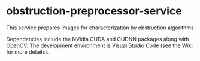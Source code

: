 # obstruction-preprocessor-service
This service prepares images for characterization by obstruction algorithms

Dependencies include the NVidia CUDA and CUDNN packages along with OpenCV. The development environment is Visual Studio Code (see the Wiki for more details).

